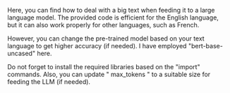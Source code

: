 Here, you can find how to deal with a big text when feeding it to a large language model. The provided code is efficient for the English language, but it can also work properly for other languages, such as French. 

However, you can change the pre-trained model based on your text language to get higher accuracy (if needed).
I have employed "bert-base-uncased" here. 

Do not forget to install the required libraries based on the "import" commands. 
Also, you can update " max_tokens " to a suitable size for feeding the LLM (if needed).
